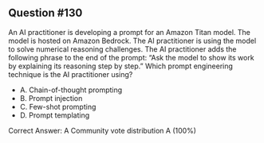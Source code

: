 ## Question #130

An AI practitioner is developing a prompt for an Amazon Titan model. The model is hosted on Amazon Bedrock. The AI practitioner is using the model to solve numerical reasoning challenges. The AI practitioner adds the following phrase to the end of the prompt: “Ask the model to show its work by explaining its reasoning step by step.” Which prompt engineering technique is the AI practitioner using?

- A. Chain-of-thought prompting
- B. Prompt injection
- C. Few-shot prompting
- D. Prompt templating 

Correct Answer: 
A Community vote distribution A (100%)